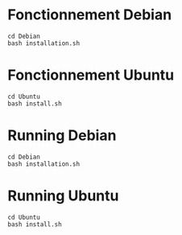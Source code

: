 # Fonctionnement Debian
    cd Debian
    bash installation.sh
     
# Fonctionnement Ubuntu
    cd Ubuntu
    bash install.sh
    
# Running Debian
    cd Debian
    bash installation.sh
     
# Running Ubuntu
    cd Ubuntu
    bash install.sh
